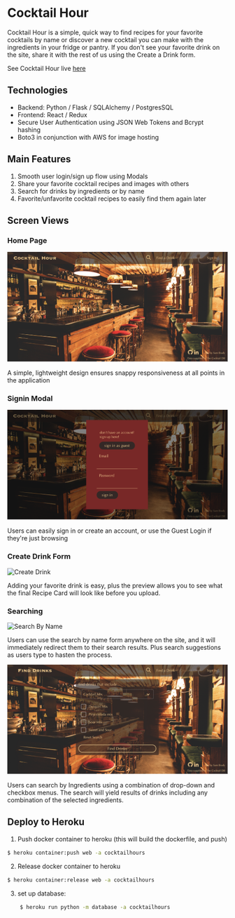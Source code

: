# Cocktail Hour 

Cocktail Hour is a simple, quick way to find recipes for your favorite cocktails by name or discover a new cocktail you can make with the ingredients in your fridge or pantry. If you don't see your favorite drink on the site, share it with the rest of us using the Create a Drink form.

See Cocktail Hour live [here](https://cocktailhours.herokuapp.com/)

## Technologies

* Backend: Python / Flask / SQLAlchemy / PostgresSQL
* Frontend: React / Redux
* Secure User Authentication using JSON Web Tokens and Bcrypt hashing
* Boto3 in conjunction with AWS for image hosting 

## Main Features

1. Smooth user login/sign up flow using Modals
2. Share your favorite cocktail recipes and images with others 
3. Search for drinks by ingredients or by name
4. Favorite/unfavorite cocktail recipes to easily find them again later

## Screen Views

### Home Page
![Home Page](https://github.com/sambrady0652/cocktail-hour/blob/master/wireframes/home_screen.png)

A simple, lightweight design ensures snappy responsiveness at all points in the application

### Signin Modal

![Sign In](https://github.com/sambrady0652/cocktail-hour/blob/master/wireframes/sign_in.png)

Users can easily sign in or create an account, or use the Guest Login if they're just browsing

### Create Drink Form

![Create Drink](https://github.com/sambrady0652/cocktail-hour/blob/master/wireframes/create_drink.gif)

Adding your favorite drink is easy, plus the preview allows you to see what the final Recipe Card will look like before you upload.

### Searching

![Search By Name](https://github.com/sambrady0652/cocktail-hour/blob/master/wireframes/searching.gif)

Users can use the search by name form anywhere on the site, and it will immediately redirect them to their search results. Plus search suggestions as users type to hasten the process.

![Search By Ingredient](https://github.com/sambrady0652/cocktail-hour/blob/master/wireframes/ingredients_form.png)

Users can search by Ingredients using a combination of drop-down and checkbox menus. The search will yield results of drinks including any combination of the selected ingredients.



## Deploy to Heroku

1. Push docker container to heroku (this will build the dockerfile, and push) 
```zsh
$ heroku container:push web -a cocktailhours
```
2. Release docker container to heroku 
```zsh
$ heroku container:release web -a cocktailhours
```
3. set up database:
```zsh
    $ heroku run python -m database -a cocktailhours
```
